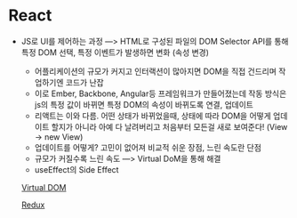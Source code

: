 # React

- JS로 UI를 제어하는 과정 —> HTML로 구성된 파일의 DOM Selector API를 통해 특정 DOM 선택, 특정 이벤트가 발생하면 변화 (속성 변경)
    - 어플리케이션의 규모가 커지고 인터랙션이 많아지면 DOM을 직접 건드리며 작업하기엔 코드가 난잡
    - 이로 Ember, Backbone, Angular등 프레임워크가 만들어졌는데 작동 방식은 js의 특정 값이 바뀌면 특정 DOM의 속성이 바뀌도록 연결, 업데이트
    - 리액트는 이와 다름. 어떤 상태가 바뀌었을때, 상태에 따라 DOM을 어떻게 업데이트 할지가 아니라 아예 다 날려버리고 처음부터 모든걸 새로 보여준다! (View → new View)
    - 업데이트를 어떻게? 고민이 없어져 비교적 쉬운 장점, 느린 속도란 단점
    - 규모가 커질수록 느린 속도 —> Virtual DoM을 통해 해결
    - useEffect의 Side Effect
    
    
    [Virtual DOM](https://github.com/jihyoung9912/react-study/blob/main/mdFiles/Virtual_DOM.md)
   
    [Redux](https://github.com/jihyoung9912/react-study/blob/main/mdFiles/Virtual_DOM.md)

